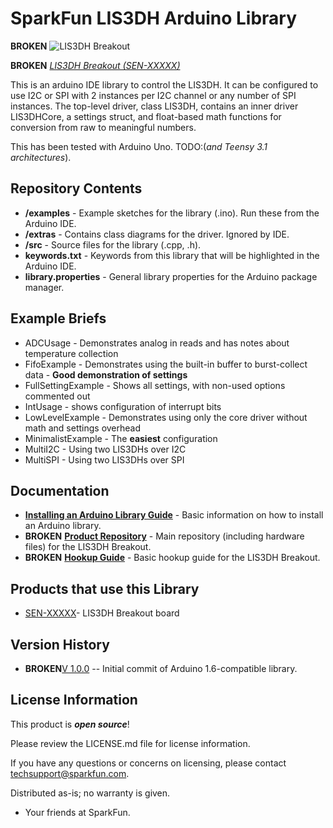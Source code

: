 SparkFun LIS3DH Arduino Library
========================================

**BROKEN** ![LIS3DH Breakout](https://www.sparkfun.com/)

**BROKEN** [*LIS3DH Breakout (SEN-XXXXX)*](https://www.sparkfun.com/)

This is an arduino IDE library to control the LIS3DH.  It can be configured to use I2C or SPI with 2 instances per I2C channel or any number of SPI instances.  The top-level driver, class LIS3DH, contains an inner driver LIS3DHCore, a settings struct, and float-based math functions for conversion from raw to meaningful numbers.

This has been tested with Arduino Uno.  TODO:(*and Teensy 3.1 architectures*).

Repository Contents
-------------------

* **/examples** - Example sketches for the library (.ino). Run these from the Arduino IDE. 
* **/extras** - Contains class diagrams for the driver.  Ignored by IDE.
* **/src** - Source files for the library (.cpp, .h).
* **keywords.txt** - Keywords from this library that will be highlighted in the Arduino IDE. 
* **library.properties** - General library properties for the Arduino package manager. 

Example Briefs
--------------

* ADCUsage - Demonstrates analog in reads and has notes about temperature collection
* FifoExample - Demonstrates using the built-in buffer to burst-collect data - **Good demonstration of settings**
* FullSettingExample - Shows all settings, with non-used options commented out
* IntUsage - shows configuration of interrupt bits
* LowLevelExample - Demonstrates using only the core driver without math and settings overhead
* MinimalistExample - The **easiest** configuration
* MultiI2C - Using two LIS3DHs over I2C
* MultiSPI - Using two LIS3DHs over SPI

Documentation
--------------

* **[Installing an Arduino Library Guide](https://learn.sparkfun.com/tutorials/installing-an-arduino-library)** - Basic information on how to install an Arduino library.
* **BROKEN** **[Product Repository](https://www.sparkfun.com/)** - Main repository (including hardware files) for the LIS3DH Breakout.
* **BROKEN** **[Hookup Guide](https://www.sparkfun.com/)** - Basic hookup guide for the LIS3DH Breakout.

Products that use this Library 
---------------------------------

* [SEN-XXXXX](https://www.sparkfun.com/)- LIS3DH Breakout board

Version History
---------------

* **BROKEN**[V 1.0.0](https://github.com/sparkfun/SparkFun_LIS3DH_Arduino_Library/releases/tag/V_1.0.0) -- Initial commit of Arduino 1.6-compatible library.

License Information
-------------------

This product is _**open source**_! 

Please review the LICENSE.md file for license information. 

If you have any questions or concerns on licensing, please contact techsupport@sparkfun.com.

Distributed as-is; no warranty is given.

- Your friends at SparkFun.

